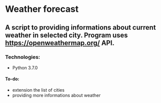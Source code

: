 # Weather forecast
## A script to providing informations about current weather in selected city. Program uses https://openweathermap.org/ API.
### Technologies:
* Python 3.7.0
#### To-do:
* extension the list of cities
* providing more informations about weather
